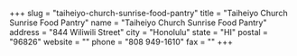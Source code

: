 +++
slug = "taiheiyo-church-sunrise-food-pantry"
title = "Taiheiyo Church Sunrise Food Pantry"
name = "Taiheiyo Church Sunrise Food Pantry"
address = "844 Wiliwili Street"
city = "Honolulu"
state = "HI"
postal = "96826"
website = ""
phone = "808 949-1610"
fax = ""
+++
